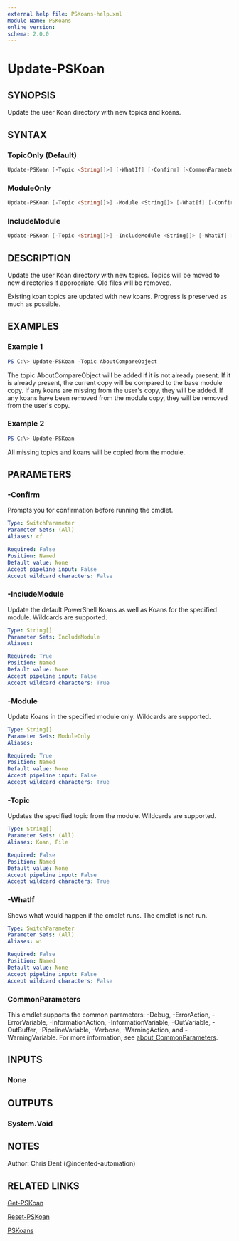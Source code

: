 ```yaml
---
external help file: PSKoans-help.xml
Module Name: PSKoans
online version:
schema: 2.0.0
---
```


# Update-PSKoan

## SYNOPSIS

Update the user Koan directory with new topics and koans.

## SYNTAX

### TopicOnly (Default)

```powershell
Update-PSKoan [-Topic <String[]>] [-WhatIf] [-Confirm] [<CommonParameters>]
```

### ModuleOnly

```powershell
Update-PSKoan [-Topic <String[]>] -Module <String[]> [-WhatIf] [-Confirm] [<CommonParameters>]
```

### IncludeModule

```powershell
Update-PSKoan [-Topic <String[]>] -IncludeModule <String[]> [-WhatIf] [-Confirm] [<CommonParameters>]
```

## DESCRIPTION

Update the user Koan directory with new topics.
Topics will be moved to new directories if appropriate.
Old files will be removed.

Existing koan topics are updated with new koans.
Progress is preserved as much as possible.

## EXAMPLES

### Example 1

```powershell
PS C:\> Update-PSKoan -Topic AboutCompareObject
```

The topic AboutCompareObject will be added if it is not already present.
If it is already present, the current copy will be compared to the base module copy.
If any koans are missing from the user's copy, they will be added.
If any koans have been removed from the module copy, they will be removed from the user's copy.

### Example 2

```powershell
PS C:\> Update-PSKoan
```

All missing topics and koans will be copied from the module.

## PARAMETERS

### -Confirm

Prompts you for confirmation before running the cmdlet.

```yaml
Type: SwitchParameter
Parameter Sets: (All)
Aliases: cf

Required: False
Position: Named
Default value: None
Accept pipeline input: False
Accept wildcard characters: False
```

### -IncludeModule

Update the default PowerShell Koans as well as Koans for the specified module.
Wildcards are supported.

```yaml
Type: String[]
Parameter Sets: IncludeModule
Aliases:

Required: True
Position: Named
Default value: None
Accept pipeline input: False
Accept wildcard characters: True
```

### -Module

Update Koans in the specified module only.
Wildcards are supported.

```yaml
Type: String[]
Parameter Sets: ModuleOnly
Aliases:

Required: True
Position: Named
Default value: None
Accept pipeline input: False
Accept wildcard characters: True
```

### -Topic

Updates the specified topic from the module.
Wildcards are supported.

```yaml
Type: String[]
Parameter Sets: (All)
Aliases: Koan, File

Required: False
Position: Named
Default value: None
Accept pipeline input: False
Accept wildcard characters: True
```

### -WhatIf

Shows what would happen if the cmdlet runs.
The cmdlet is not run.

```yaml
Type: SwitchParameter
Parameter Sets: (All)
Aliases: wi

Required: False
Position: Named
Default value: None
Accept pipeline input: False
Accept wildcard characters: False
```

### CommonParameters

This cmdlet supports the common parameters: -Debug, -ErrorAction, -ErrorVariable, -InformationAction, -InformationVariable, -OutVariable, -OutBuffer, -PipelineVariable, -Verbose, -WarningAction, and -WarningVariable. For more information, see [about_CommonParameters](http://go.microsoft.com/fwlink/?LinkID=113216).

## INPUTS

### None

## OUTPUTS

### System.Void

## NOTES

Author: Chris Dent (@indented-automation)

## RELATED LINKS

[Get-PSKoan](https://github.com/vexx32/PSKoans/tree/main/docs/Get-PSKoan.md)

[Reset-PSKoan](https://github.com/vexx32/PSKoans/tree/main/docs/Reset-PSKoan.md)

[PSKoans](https://github.com/vexx32/PSKoans/tree/main/docs/PSKoans.md)
